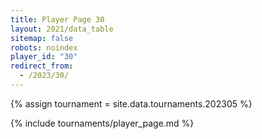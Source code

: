 ```yaml
---
title: Player Page 30
layout: 2021/data_table
sitemap: false
robots: noindex
player_id: "30"
redirect_from:
  - /2023/30/
---
```

{% assign tournament = site.data.tournaments.202305 %}

{% include tournaments/player_page.md %}
